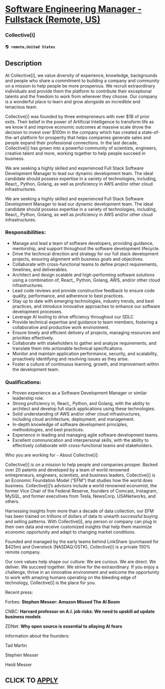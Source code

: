 # [Software Engineering Manager - Fullstack (Remote, US)](https://www.remotewlb.com/apply/software-engineering-manager-fullstack-remote-us)  
### Collective[i]  
#### `🌎 remote,United States`  

## Description

At Collective[i], we value diversity of experience, knowledge, backgrounds and people who share a commitment to building a company and community on a mission to help people be more prosperous. We recruit extraordinary individuals and provide them the platform to contribute their exceptional talents and the freedom to work from wherever they choose. Our company is a wonderful place to learn and grow alongside an incredible and tenacious team.

  

Collective[i] was founded by three entrepreneurs with over $1B of prior exits. Their belief in the power of Artificial Intelligence to transform life as we know it and improve economic outcomes at massive scale drove the decision to invest over $100m in the company which has created a state-of-the-art platform for prosperity that helps companies generate sales and people expand their professional connections. In the last decade, Collective[i] has grown into a powerful community of scientists, engineers, creative talent and more, working together to help people succeed in business.

  

We are seeking a highly skilled and experienced Full Stack Software Development Manager to lead our dynamic development team. The ideal candidate should possess expertise in a variety of technologies, including, React,, Python, Golang, as well as proficiency in AWS and/or other cloud infrastructures.

  

We are seeking a highly skilled and experienced Full Stack Software Development Manager to lead our dynamic development team. The ideal candidate should possess expertise in a variety of technologies, including, React,, Python, Golang, as well as proficiency in AWS and/or other cloud infrastructures.

  

### Responsibilities:

* Manage and lead a team of software developers, providing guidance, mentorship, and support throughout the software development lifecycle.
* Drive the technical direction and strategy for our full stack development projects, ensuring alignment with business goals and objectives.
* Collaborate with cross-functional teams to define project requirements, timelines, and deliverables.
* Architect and design scalable and high-performing software solutions using a combination of, React,, Python, Golang, AWS, and/or other cloud infrastructures.
* Lead code reviews and provide constructive feedback to ensure code quality, performance, and adherence to best practices.
* Stay up to date with emerging technologies, industry trends, and best practices, and introduce innovative approaches to enhance our software development processes.
* Leverage AI tooling to drive efficiency throughout our SDLC
* Provide technical expertise and guidance to team members, fostering a collaborative and productive work environment.
* Ensure timely and efficient delivery of projects, managing resources and priorities effectively.
* Collaborate with stakeholders to gather and analyze requirements, and translate them into actionable technical specifications.
* Monitor and maintain application performance, security, and scalability, proactively identifying and resolving issues as they arise.
* Foster a culture of continuous learning, growth, and improvement within the development team.

  

### Qualifications:

* Proven experience as a Software Development Manager or similar leadership role.
* Strong proficiency in, React,, Python, and Golang, with the ability to architect and develop full stack applications using these technologies.
* Solid understanding of AWS and/or other cloud infrastructures, including cloud architecture, deployment, and management.
* In-depth knowledge of software development principles, methodologies, and best practices.
* Experience in leading and managing agile software development teams.
* Excellent communication and interpersonal skills, with the ability to effectively collaborate with cross-functional teams and stakeholders.

  

Who you are working for - About Collective[i]:

  

  

Collective[i] is on a mission to help people and companies prosper. Backed over 20 patents and developed by a team of world renowned entrepreneurs, engineers, scientists, and business leaders, Collective[i] is an Economic Foundation Model (“EFM”) that studies how the world does business. Collective[i]’s advisors include a world renowned economist, the former Vice Chair of the Federal Reserve, founders of Comcast, Instagram, MySQL, and former executives from Tesla, NewsCorp, USANetworks, and others.

  

Harnessing insights from more than a decade of data collection, our EFM has been trained on trillions of dollars of data to unearth successful buying and selling patterns. With Collective[i], any person or company can plug in their own data and receive customized insights that help them maximize economic opportunity and adapt to changing market conditions.

  

Founded and managed by the early teams behind LinkShare (purchased for $425m) and Overstock (NASDAQ:OSTK), Collective[i] is a private 100% remote company.

  

Our core values help shape our culture: We are curious. We are direct. We deliver. We succeed together. We strive for the extraordinary. If you enjoy a challenge, thrive in an innovative environment and welcome the opportunity to work with amazing humans operating on the bleeding edge of technology, Collective[i] is the place for you.

  

  

Recent press:

Forbes: **Stephen Messer: Amazon Missed The AI Boom**

CNBC: **Harvard professor on A.I. job risks: We need to upskill ad update business models**

ZDNet: **Why open source is essential to allaying AI fears**

  

  

Information about the founders:

Tad Martin

Stephen Messer

Heidi Messer

  

  
## CLICK TO [APPLY](https://www.remotewlb.com/apply/software-engineering-manager-fullstack-remote-us)

